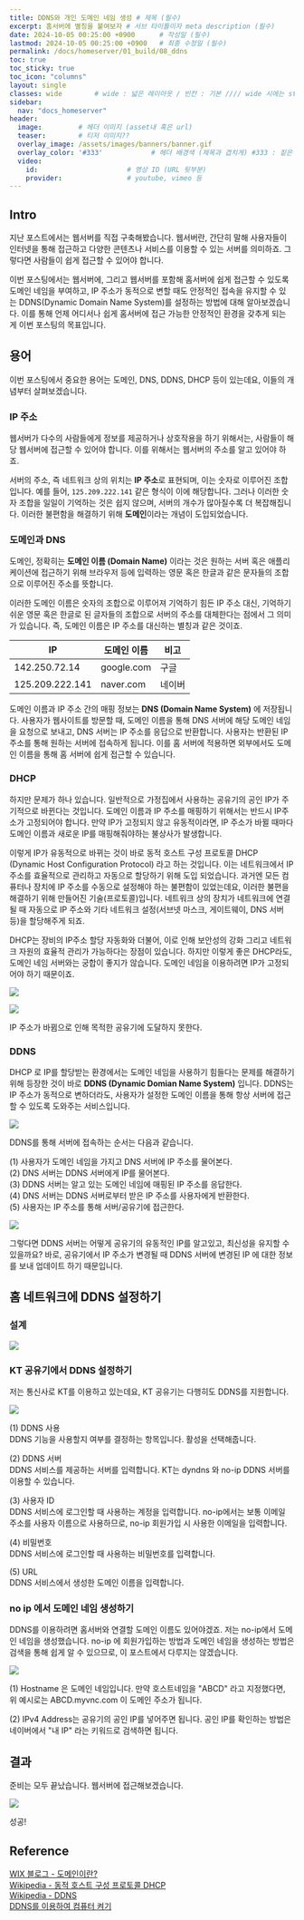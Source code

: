 ```yaml
---
title: DDNS와 개인 도메인 네임 생성 # 제목 (필수)
excerpt: 홈서버에 별칭을 붙여보자 # 서브 타이틀이자 meta description (필수)
date: 2024-10-05 00:25:00 +0900      # 작성일 (필수)
lastmod: 2024-10-05 00:25:00 +0900   # 최종 수정일 (필수)
permalink: /docs/homeserver/01_build/08_ddns
toc: true
toc_sticky: true
toc_icon: "columns"
layout: single
classes: wide        # wide : 넓은 레이아웃 / 빈칸 : 기본 //// wide 시에는 sticky toc 불가
sidebar:
  nav: "docs_homeserver"
header: 
  image:         # 헤더 이미지 (asset내 혹은 url)
  teaser:        # 티저 이미지??
  overlay_image: /assets/images/banners/banner.gif
  overlay_color: '#333'            # 헤더 배경색 (제목과 겹치게) #333 : 짙은 회색 (필수)
  video:
    id:                      # 영상 ID (URL 뒷부분)
    provider:                # youtube, vimeo 등
---
```


<!--postNo: 20241005_001-->


## Intro  

지난 포스트에서는 웹서버를 직접 구축해봤습니다. 웹서버란, 간단히 말해 사용자들이 인터넷을 통해 접근하고 다양한 콘텐츠나 서비스를 이용할 수 있는 서버를 의미하죠. 그렇다면 사람들이 쉽게 접근할 수 있어야 합니다.  

이번 포스팅에서는 웹서버에, 그리고 웹서버를 포함해 홈서버에 쉽게 접근할 수 있도록 도메인 네임을 부여하고, IP 주소가 동적으로 변할 때도 안정적인 접속을 유지할 수 있는 DDNS(Dynamic Domain Name System)를 설정하는 방법에 대해 알아보겠습니다. 이를 통해 언제 어디서나 쉽게 홈서버에 접근 가능한 안정적인 환경을 갖추게 되는 게 이번 포스팅의 목표입니다.  

## 용어  

이번 포스팅에서 중요한 용어는 도메인, DNS, DDNS, DHCP 등이 있는데요, 이들의 개념부터 살펴보겠습니다.

### IP 주소  

웹서버가 다수의 사람들에게 정보를 제공하거나 상호작용을 하기 위해서는, 사람들이 해당 웹서버에 접근할 수 있어야 합니다. 이를 위해서는 웹서버의 주소를 알고 있어야 하죠.

서버의 주소, 즉 네트워크 상의 위치는 **IP 주소**로 표현되며, 이는 숫자로 이루어진 조합입니다. 예를 들어, `125.209.222.141` 같은 형식이 이에 해당합니다. 그러나 이러한 숫자 조합을 일일이 기억하는 것은 쉽지 않으며, 서버의 개수가 많아질수록 더 복잡해집니다. 이러한 불편함을 해결하기 위해 **도메인**이라는 개념이 도입되었습니다.

### 도메인과 DNS  

도메인, 정확히는 **도메인 이름 (Domain Name)** 이라는 것은 원하는 서버 혹은 애플리케이션에 접근하기 위해 브라우저 등에 입력하는 영문 혹은 한글과 같은 문자들의 조합으로 이루어진 주소를 뜻합니다.  

이러한 도메인 이름은 숫자의 조합으로 이루어져 기억하기 힘든 IP 주소 대신, 기억하기 쉬운 영문 혹은 한글로 된 글자들의 조합으로 서버의 주소를 대체한다는 점에서 그 의미가 있습니다. 즉, 도메인 이름은 IP 주소를 대신하는 별칭과 같은 것이죠.   

| IP              | 도메인 이름     | 비고  |
| --------------- | ---------- | --- |
| 142.250.72.14   | google.com | 구글  |
| 125.209.222.141 | naver.com  | 네이버 |

도메인 이름과 IP 주소 간의 매핑 정보는 **DNS (Domain Name System)** 에 저장됩니다. 사용자가 웹사이트를 방문할 때, 도메인 이름을 통해 DNS 서버에 해당 도메인 네임을 요청으로 보내고, DNS 서버는 IP 주소를 응답으로 반환합니다. 사용자는 반환된 IP 주소를 통해 원하는 서버에 접속하게 됩니다. 이를 홈 서버에 적용하면 외부에서도 도메인 이름을 통해 홈 서버에 쉽게 접근할 수 있습니다.

### DHCP  

하지만 문제가 하나 있습니다. 일반적으로 가정집에서 사용하는 공유기의 공인 IP가 주기적으로 바뀐다는 것입니다. 도메인 이름과 IP 주소를 매핑하기 위해서는 반드시 IP주소가 고정되어야 합니다. 만약 IP가 고정되지 않고 유동적이라면, IP 주소가 바뀔 때마다 도메인 이름과 새로운 IP를 매핑해줘야하는 불상사가 발생합니다.  

이렇게 IP가 유동적으로 바뀌는 것이 바로 동적 호스트 구성 프로토콜 DHCP (Dynamic Host Configuration Protocol) 라고 하는 것입니다. 이는 네트워크에서 IP 주소를 효율적으로 관리하고 자동으로 할당하기 위해 도입 되었습니다. 과거엔 모든 컴퓨터나 장치에 IP 주소를 수동으로 설정해야 하는 불편함이 있었는데요, 이러한 불편을 해결하기 위해 만들어진 기술(프로토콜)입니다. 네트워크 상의 장치가 네트워크에 연결될 때 자동으로 IP 주소와 기타 네트워크 설정(서브넷 마스크, 게이트웨이, DNS 서버 등)을 할당해주게 되죠.  

DHCP는 장비의 IP주소 할당 자동화와 더불어, 이로 인해 보안성의 강화 그리고 네트워크 자원의 효율적 관리가 가능하다는 장점이 있습니다. 하지만 이렇게 좋은 DHCP라도, 도메인 네임 서버와는 궁합이 좋지가 않습니다. 도메인 네임을 이용하려면 IP가 고정되어야 하기 때문이죠.  

![](/assets/images/20241005_001_001.png)  

![](/assets/images/20241005_001_002.png)  

IP 주소가 바뀜으로 인해 목적한 공유기에 도달하지 못한다.  


### DDNS  

DHCP 로 IP를 할당받는 환경에서는 도메인 네임을 사용하기 힘들다는 문제를 해결하기 위해 등장한 것이 바로 **DDNS (Dynamic Domian Name System)** 입니다. DDNS는 IP 주소가 동적으로 변하더라도, 사용자가 설정한 도메인 이름을 통해 항상 서버에 접근할 수 있도록 도와주는 서비스입니다.  

![](/assets/images/20241005_001_003.png)  

DDNS를 통해 서버에 접속하는 순서는 다음과 같습니다.  

(1) 사용자가 도메인 네임을 가지고 DNS 서버에 IP 주소를 물어본다.  
(2) DNS 서버는 DDNS 서버에게 IP를 물어본다.  
(3) DDNS 서버는 알고 있는 도메인 네임에 매핑된 IP 주소를 응답한다.  
(4) DNS 서버는 DDNS 서버로부터 받은 IP 주소를 사용자에게 반환한다.  
(5) 사용자는 IP 주소를 통해 서버/공유기에 접근한다.  

![](/assets/images/20241005_001_004.jpg)  

그렇다면 DDNS 서버는 어떻게 공유기의 유동적인 IP를 알고있고, 최신성을 유지할 수 있을까요? 바로, 공유기에서 IP 주소가 변경될 때 DDNS 서버에 변경된 IP 에 대한 정보를 보내 업데이트 하기 때문입니다.  

## 홈 네트워크에 DDNS 설정하기  

### 설계  

![](/assets/images/20241005_001_005.jpg)  

### KT 공유기에서 DDNS 설정하기  

저는 통신사로 KT를 이용하고 있는데요, KT 공유기는 다행히도 DDNS를 지원합니다.  

![](/assets/images/20241005_001_006.png)  

(1) DDNS 사용  
DDNS 기능을 사용할지 여부를 결정하는 항목입니다. 활성을 선택해줍니다.  

(2) DDNS 서버  
DDNS 서비스를 제공하는 서버를 입력합니다. KT는 dyndns 와 no-ip DDNS 서버를 이용할 수 있습니다.  

(3) 사용자 ID  
DDNS 서비스에 로그인할 때 사용하는 계정을 입력합니다. no-ip에서는 보통 이메일 주소를 사용자 이름으로 사용하므로, no-ip 회원가입 시 사용한 이메일을 입력합니다.  

(4) 비밀번호  
DDNS 서비스에 로그인할 때 사용하는 비밀번호를 입력합니다.  

(5) URL  
DDNS 서비스에서 생성한 도메인 이름을 입력합니다.  

### no ip 에서 도메인 네임 생성하기  

DDNS를 이용하려면 홈서버와 연결할 도메인 이름도 있어야겠죠. 저는 no-ip에서 도메인 네임을 생성했습니다. no-ip 에 회원가입하는 방법과 도메인 네임을 생성하는 방법은 검색을 통해 쉽게 알 수 있으므로, 이 포스트에서 다루지는 않겠습니다.  

![](/assets/images/20241005_001_007.png)  

(1) Hostname 은 도메인 네임입니다. 만약 호스트네임을 "ABCD" 라고 지정했다면, 위 예시로는 ABCD.myvnc.com 이 도메인 주소가 됩니다.  

(2) IPv4 Address는 공유기의 공인 IP를 넣어주면 됩니다. 공인 IP를 확인하는 방법은 네이버에서 "내 IP" 라는 키워드로 검색하면 됩니다.  


## 결과  

준비는 모두 끝났습니다. 웹서버에 접근해보겠습니다.  

![](/assets/images/20241005_001_008.jpg)  

성공!  

## Reference  

[WIX 블로그 - 도메인이란?](https://ko.wix.com/blog/post/what-is-a-domain)  
[Wikipedia - 동적 호스트 구성 프로토콜 DHCP](https://ko.wikipedia.org/wiki/동적_호스트_구성_프로토콜)  
[Wikipedia - DDNS](https://ko.wikipedia.org/wiki/DDNS)  
[DDNS를 이용하여 컴퓨터 켜기](https://m.blog.naver.com/kangyh5/222787925128)  